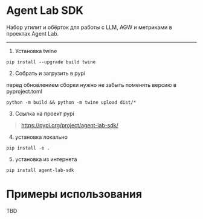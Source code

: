 # Agent Lab SDK

Набор утилит и обёрток для работы с LLM, AGW и метриками в проектах Agent Lab.

---

1. Установка twine

```
pip install --upgrade build twine
```

2. Собрать и загрузить в pypi

перед обновлением сборки нужно не забыть поменять версию в pyproject.toml
```
python -m build && python -m twine upload dist/*
```

3. Ссылка на проект pypi

> https://pypi.org/project/agent-lab-sdk/

4. установка локально
```
pip install -e .
```

5. установка из интернета
```
pip install agent-lab-sdk
```

# Примеры использования

TBD